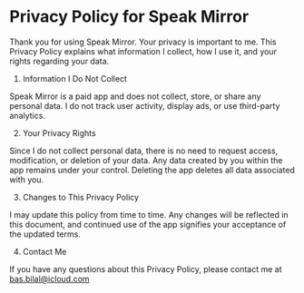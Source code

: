 # Privacy Policy for Speak Mirror

Thank you for using Speak Mirror. Your privacy is important to me. This Privacy Policy explains what information I collect, how I use it, and your rights regarding your data.

1. Information I Do Not Collect

Speak Mirror is a paid app and does not collect, store, or share any personal data. I do not track user activity, display ads, or use third-party analytics.

2. Your Privacy Rights

Since I do not collect personal data, there is no need to request access, modification, or deletion of your data. Any data created by you within the app remains under your control. Deleting the app deletes all data associated with you.

3. Changes to This Privacy Policy

I may update this policy from time to time. Any changes will be reflected in this document, and continued use of the app signifies your acceptance of the updated terms.

4. Contact Me

If you have any questions about this Privacy Policy, please contact me at bas.bilal@icloud.com
